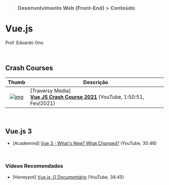 > ### Desenvolvimento Web (Front-End) > Conteúdo

# Vue.js

Prof. Eduardo Ono

<br>

## Crash Courses

| Thumb | Descrição |
| :-:   | --- |
| [![img](https://img.youtube.com/vi/qZXt1Aom3Cs/default.jpg)](https://youtu.be/qZXt1Aom3Cs) | [Traversy Media]<br> [**Vue JS Crash Course 2021**](https://www.youtube.com/watch?v=qZXt1Aom3Cs) (YouTube, 1:50:51, Fev/2021)

<br>

## Vue.js 3

* [Academind] [Vue 3 - What's New? What Changed?](https://www.youtube.com/watch?v=A5cVyjrKx_Q) (YouTube, 30:46)

<br>

### Vídeos Recomendados

* [Honeypot] [Vue.js: O Documentário](https://www.youtube.com/watch?v=OrxmtDw4pVI) (YouTube, 34:45)

<br>
